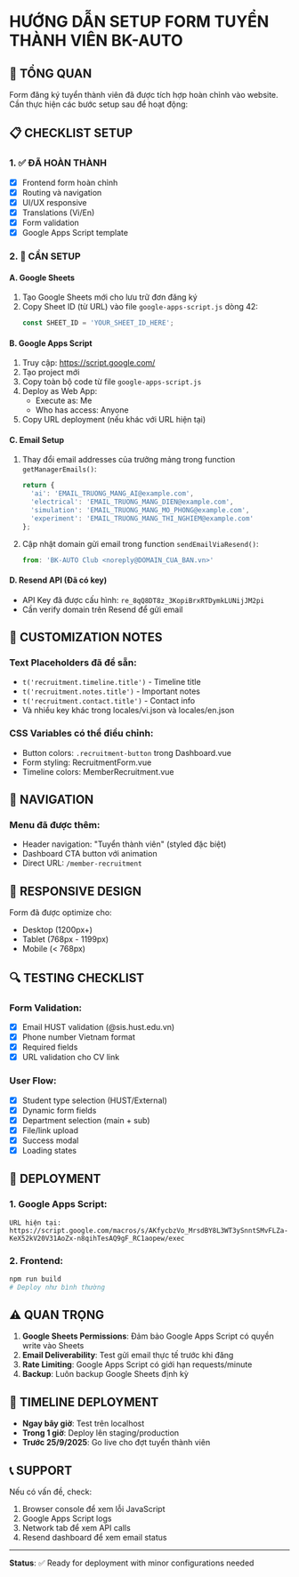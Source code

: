# HƯỚNG DẪN SETUP FORM TUYỂN THÀNH VIÊN BK-AUTO

## 🚀 TỔNG QUAN
Form đăng ký tuyển thành viên đã được tích hợp hoàn chỉnh vào website. Cần thực hiện các bước setup sau để hoạt động:

## 📋 CHECKLIST SETUP

### 1. ✅ ĐÃ HOÀN THÀNH
- [x] Frontend form hoàn chỉnh
- [x] Routing và navigation
- [x] UI/UX responsive
- [x] Translations (Vi/En)
- [x] Form validation
- [x] Google Apps Script template

### 2. 🔧 CẦN SETUP

#### A. Google Sheets
1. Tạo Google Sheets mới cho lưu trữ đơn đăng ký
2. Copy Sheet ID (từ URL) vào file `google-apps-script.js` dòng 42:
   ```javascript
   const SHEET_ID = 'YOUR_SHEET_ID_HERE';
   ```

#### B. Google Apps Script  
1. Truy cập: https://script.google.com/
2. Tạo project mới
3. Copy toàn bộ code từ file `google-apps-script.js`
4. Deploy as Web App:
   - Execute as: Me
   - Who has access: Anyone
5. Copy URL deployment (nếu khác với URL hiện tại)

#### C. Email Setup
1. Thay đổi email addresses của trưởng mảng trong function `getManagerEmails()`:
   ```javascript
   return {
     'ai': 'EMAIL_TRUONG_MANG_AI@example.com',
     'electrical': 'EMAIL_TRUONG_MANG_DIEN@example.com', 
     'simulation': 'EMAIL_TRUONG_MANG_MO_PHONG@example.com',
     'experiment': 'EMAIL_TRUONG_MANG_THI_NGHIEM@example.com'
   };
   ```

2. Cập nhật domain gửi email trong function `sendEmailViaResend()`:
   ```javascript
   from: 'BK-AUTO Club <noreply@DOMAIN_CUA_BAN.vn>'
   ```

#### D. Resend API (Đã có key)
- API Key đã được cấu hình: `re_8qQ8DT8z_3KopiBrxRTDymkLUNijJM2pi`
- Cần verify domain trên Resend để gửi email

## 🎨 CUSTOMIZATION NOTES

### Text Placeholders đã để sẵn:
- `t('recruitment.timeline.title')` - Timeline title
- `t('recruitment.notes.title')` - Important notes
- `t('recruitment.contact.title')` - Contact info
- Và nhiều key khác trong locales/vi.json và locales/en.json

### CSS Variables có thể điều chỉnh:
- Button colors: `.recruitment-button` trong Dashboard.vue
- Form styling: RecruitmentForm.vue
- Timeline colors: MemberRecruitment.vue

## 🔗 NAVIGATION

### Menu đã được thêm:
- Header navigation: "Tuyển thành viên" (styled đặc biệt)
- Dashboard CTA button với animation
- Direct URL: `/member-recruitment`

## 📱 RESPONSIVE DESIGN
Form đã được optimize cho:
- Desktop (1200px+)
- Tablet (768px - 1199px)  
- Mobile (< 768px)

## 🔍 TESTING CHECKLIST

### Form Validation:
- [x] Email HUST validation (@sis.hust.edu.vn)
- [x] Phone number Vietnam format
- [x] Required fields
- [x] URL validation cho CV link

### User Flow:
- [x] Student type selection (HUST/External)
- [x] Dynamic form fields
- [x] Department selection (main + sub)
- [x] File/link upload
- [x] Success modal
- [x] Loading states

## 🚦 DEPLOYMENT

### 1. Google Apps Script:
```
URL hiện tại: https://script.google.com/macros/s/AKfycbzVo_MrsdBY8L3WT3ySnntSMvFLZa-KeX52kV20V31AoZx-n8qihTesAQ9gF_RC1aopew/exec
```

### 2. Frontend:
```bash
npm run build
# Deploy như bình thường
```

## ⚠️ QUAN TRỌNG

1. **Google Sheets Permissions**: Đảm bảo Google Apps Script có quyền write vào Sheets
2. **Email Deliverability**: Test gửi email thực tế trước khi đăng
3. **Rate Limiting**: Google Apps Script có giới hạn requests/minute
4. **Backup**: Luôn backup Google Sheets định kỳ

## 🎯 TIMELINE DEPLOYMENT
- **Ngay bây giờ**: Test trên localhost
- **Trong 1 giờ**: Deploy lên staging/production
- **Trước 25/9/2025**: Go live cho đợt tuyển thành viên

## 📞 SUPPORT
Nếu có vấn đề, check:
1. Browser console để xem lỗi JavaScript
2. Google Apps Script logs
3. Network tab để xem API calls
4. Resend dashboard để xem email status

---
**Status**: ✅ Ready for deployment with minor configurations needed